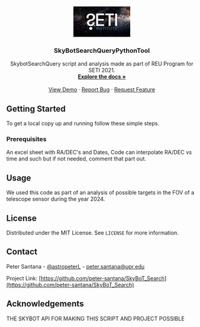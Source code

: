 <!--
*** Thanks for checking out the Best-README-Template. If you have a suggestion
*** that would make this better, please fork the repo and create a pull request
*** or simply open an issue with the tag "enhancement".
*** Thanks again! Now go create something AMAZING! :D
***
***
***
*** To avoid retyping too much info. Do a search and replace for the following:
*** github_username, repo_name, twitter_handle, email, project_title, project_description
-->



<!-- PROJECT SHIELDS -->
<!--
*** I'm using markdown "reference style" links for readability.
*** Reference links are enclosed in brackets [ ] instead of parentheses ( ).
*** See the bottom of this document for the declaration of the reference variables
*** for contributors-url, forks-url, etc. This is an optional, concise syntax you may use.
*** https://www.markdownguide.org/basic-syntax/#reference-style-links
-->




<!-- PROJECT LOGO -->
<br />
<p align="center">
  <a href="https://github.com/github_username/repo_name">
    <img src="https://github.com/peter-santana/SkyBoT_Search/blob/main/rsc/seti_logo_starfield_560px.jpg" alt="Logo" width="150" height="80">
  </a>

  <h3 align="center">SkyBotSearchQueryPythonTool</h3>

  <p align="center">
    SkybotSearchQuery script and analysis made as part of REU Program for SETI 2021. 
    <br />
    <a href="https://github.com/peter-santana/SkyBoT_Search"><strong>Explore the docs »</strong></a>
    <br />
    <br />
    <a href="https://github.com/peter-santana/SkyBoT_Search">View Demo</a>
    ·
    <a href="https://github.com/peter-santana/SkyBoT_Search/issues">Report Bug</a>
    ·
    <a href="https://github.com/peter-santana/SkyBoT_Search/issues">Request Feature</a>
  </p>
</p>





<!-- GETTING STARTED -->
## Getting Started

To get a local copy up and running follow these simple steps.

### Prerequisites

An excel sheet with RA/DEC's and Dates, Code can interpolate RA/DEC vs time and such but if not needed, comment that part out.


<!-- USAGE EXAMPLES -->
## Usage

We used this code as part of an analysis of possible targets in the FOV of a telescope sensor during the year 2024. 



<!-- LICENSE -->
## License

Distributed under the MIT License. See `LICENSE` for more information.



<!-- CONTACT -->
## Contact

Peter Santana - [@astropeterL](https://twitter.com/astropeterL) - peter.santana@upr.edu

Project Link: [https://github.com/peter-santana/SkyBoT_Search](https://github.com/peter-santana/SkyBoT_Search)




<!-- ACKNOWLEDGEMENTS -->
## Acknowledgements

THE SKYBOT API FOR MAKING THIS SCRIPT AND PROJECT POSSIBLE





<!-- MARKDOWN LINKS & IMAGES -->
<!-- https://www.markdownguide.org/basic-syntax/#reference-style-links -->
[contributors-shield]: https://img.shields.io/github/contributors/github_username/repo.svg?style=for-the-badge
[contributors-url]: https://github.com/github_username/repo/graphs/contributors
[forks-shield]: https://img.shields.io/github/forks/github_username/repo.svg?style=for-the-badge
[forks-url]: https://github.com/github_username/repo/network/members
[stars-shield]: https://img.shields.io/github/stars/github_username/repo.svg?style=for-the-badge
[stars-url]: https://github.com/github_username/repo/stargazers
[issues-shield]: https://img.shields.io/github/issues/github_username/repo.svg?style=for-the-badge
[issues-url]: https://github.com/github_username/repo/issues
[license-shield]: https://img.shields.io/github/license/github_username/repo.svg?style=for-the-badge
[license-url]: https://github.com/github_username/repo/blob/master/LICENSE.txt
[linkedin-shield]: https://img.shields.io/badge/-LinkedIn-black.svg?style=for-the-badge&logo=linkedin&colorB=555
[linkedin-url]: https://linkedin.com/in/github_username

